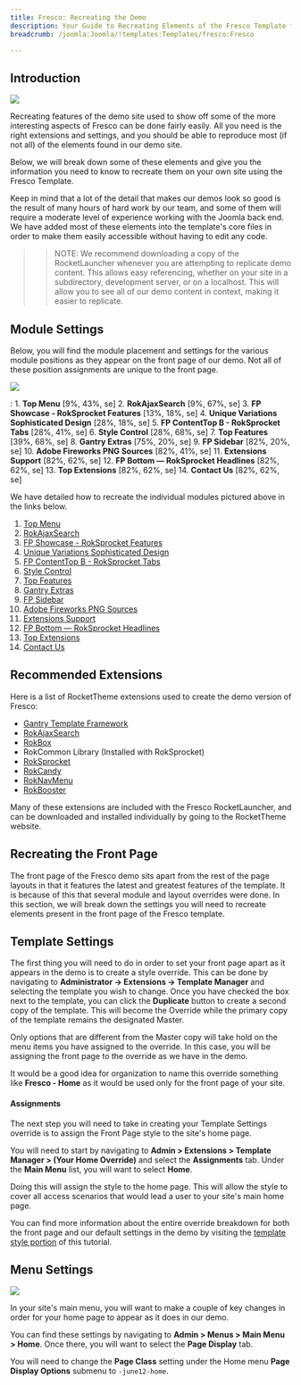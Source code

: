 ```yaml
---
title: Fresco: Recreating the Demo
description: Your Guide to Recreating Elements of the Fresco Template for Joomla
breadcrumb: /joomla:Joomla/!templates:Templates/fresco:Fresco

---
```


Introduction
-----

![][fresco2]

Recreating features of the demo site used to show off some of the more interesting aspects of Fresco can be done fairly easily. All you need is the right extensions and settings, and you should be able to reproduce most (if not all) of the elements found in our demo site. 

Below, we will break down some of these elements and give you the information you need to know to recreate them on your own site using the Fresco Template.

Keep in mind that a lot of the detail that makes our demos look so good is the result of many hours of hard work by our team, and some of them will require a moderate level of experience working with the Joomla back end. We have added most of these elements into the template's core files in order to make them easily accessible without having to edit any code.

>> NOTE: We recommend downloading a copy of the RocketLauncher whenever you are attempting to replicate demo content. This allows easy referencing, whether on your site in a subdirectory, development server, or on a localhost. This will allow you to see all of our demo content in context, making it easier to replicate.

Module Settings
-----


Below, you will find the module placement and settings for the various module positions as they appear on the front page of our demo. Not all of these position assignments are unique to the front page.

![][fresco]

:   1. **Top Menu**  [9%, 43%, se]
    2. **RokAjaxSearch**  [9%, 67%, se]
    3. **FP Showcase - RokSprocket Features**  [13%, 18%, se]
    4. **Unique Variations Sophisticated Design**  [28%, 18%, se]
    5. **FP ContentTop B - RokSprocket Tabs**  [28%, 41%, se]
    6. **Style Control**  [28%, 68%, se]
    7. **Top Features**  [39%, 68%, se]
    8. **Gantry Extras**  [75%, 20%, se]
    9. **FP Sidebar**  [82%, 20%, se]
    10. **Adobe Fireworks PNG Sources**  [82%, 41%, se]
    11. **Extensions Support**  [82%, 62%, se]
    12. **FP Bottom — RokSprocket Headlines**  [82%, 62%, se]
    13. **Top Extensions**  [82%, 62%, se]
    14. **Contact Us**  [82%, 62%, se]

We have detailed how to recreate the individual modules pictured above in the links below.

1. [Top Menu][module1]
2. [RokAjaxSearch][module2]
3. [FP Showcase - RokSprocket Features][module3]
4. [Unique Variations Sophisticated Design][module4]
5. [FP ContentTop B - RokSprocket Tabs][module5]
6. [Style Control][module6]
7. [Top Features][module7]
8. [Gantry Extras][module8]
9. [FP Sidebar][module9]
10. [Adobe Fireworks PNG Sources][module10]
11. [Extensions Support][module11]
12. [FP Bottom — RokSprocket Headlines][module11]
13. [Top Extensions][module11]
14. [Contact Us][module11]

Recommended Extensions
-----

Here is a list of RocketTheme extensions used to create the demo version of Fresco:

* [Gantry Template Framework][gantry]
* [RokAjaxSearch][rokajaxsearch]
* [RokBox][rokbox]
* RokCommon Library (Installed with RokSprocket)
* [RokSprocket][roksprocket]
* [RokCandy][rokcandy]
* [RokNavMenu][roknavmenu]
* [RokBooster][rokbooster]

Many of these extensions are included with the Fresco RocketLauncher, and can be downloaded and installed individually by going to the RocketTheme website.

Recreating the Front Page
-----

The front page of the Fresco demo sits apart from the rest of the page layouts in that it features the latest and greatest features of the template. It is because of this that several module and layout overrides were done. In this section, we will break down the settings you will need to recreate elements present in the front page of the Fresco template.

Template Settings
-----

The first thing you will need to do in order to set your front page apart as it appears in the demo is to create a style override. This can be done by navigating to **Administrator -> Extensions -> Template Manager** and selecting the template you wish to change.  Once you have checked the box next to the template, you can click the **Duplicate** button to create a second copy of the template. This will become the Override while the primary copy of the template remains the designated Master.

Only options that are different from the Master copy will take hold on the menu items you have assigned to the override. In this case, you will be assigning the front page to the override as we have in the demo.

It would be a good idea for organization to name this override something like **Fresco - Home** as it would be used only for the front page of your site.

#### Assignments

The next step you will need to take in creating your Template Settings override is to assign the Front Page style to the site's home page. 

You will need to start by navigating to **Admin > Extensions > Template Manager > (Your Home Override)** and select the **Assignments** tab. Under the **Main Menu** list, you will want to select **Home**.

Doing this will assign the style to the home page. This will allow the style to cover all access scenarios that would lead a user to your site's main home page.

You can find more information about the entire override breakdown for both the front page and our default settings in the demo by visiting the [template style portion][demooverride] of this tutorial.

Menu Settings
-----

![][mainmenu]

In your site's main menu, you will want to make a couple of key changes in order for your home page to appear as it does in our demo.

You can find these settings by navigating to **Admin > Menus > Main Menu > Home**. Once there, you will want to select the **Page Display** tab.

You will need to change the **Page Class** setting under the Home menu **Page Display Options** submenu to `-june12-home`.

[gantry]: http://gantry-framework.org/download
[rokajaxsearch]: http://www.rockettheme.com/joomla/extensions/rokajaxsearch
[rokbox]: http://www.rockettheme.com/joomla/extensions/rokbox
[roksprocket]: http://www.rockettheme.com/joomla/extensions/roksprocket
[fresco]: assets/fresco.jpeg
[fresco2]: assets/fresco2.jpeg
[demooverride]: demo_override.md
[roknavmenu]: http://www.rockettheme.com/joomla/extensions/roknavmenu
[rokbooster]: http://www.rockettheme.com/joomla/extensions/rokbooster
[rokcandy]: http://www.rockettheme.com/joomla/extensions/rokcandy
[module1]: demo_module_1.md
[module2]: demo_module_2.md
[module3]: demo_module_3.md
[module4]: demo_module_4.md
[module5]: demo_module_5.md
[module6]: demo_module_6.md
[module7]: demo_module_7.md
[module8]: demo_module_8.md
[module9]: demo_module_9.md
[module10]: demo_module_10.md
[module11]: demo_module_11.md
[mainmenu]: assets/menu_1.jpg
[icons]: http://fortawesome.github.io/Font-Awesome/icons/
[article]: assets/article.jpg
